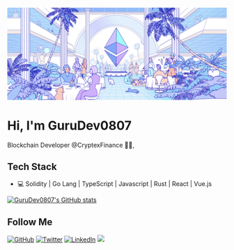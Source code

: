 ![Header](https://raw.githubusercontent.com/GuruDev0807/GuruDev0807/master/hero.png)

# Hi, I'm GuruDev0807

Blockchain Developer @CryptexFinance 👨‍💻,

## Tech Stack
* 💻 Solidity | Go Lang | TypeScript | Javascript | Rust | React | Vue.js

[![GuruDev0807's GitHub stats](https://github-readme-stats.vercel.app/api?username=GuruDev0807&show_icons=true)](https://github.com/GuruDev0807)

<h2>Follow  Me</h2>
<p align="left">
	<a href="https://github.com/GuruDev0807"><img src="https://img.shields.io/github/followers/GuruDev0807.svg?label=GitHub&style=social" alt="GitHub"></a>
	<a href="https://twitter.com/GuruDev0807"><img src="https://img.shields.io/twitter/follow/GuruDev0807?label=Twitter&style=social" alt="Twitter"></a>
	<a href="https://www.linkedin.com/in/GuruDev0807"><img src="https://img.shields.io/badge/LinkedIn--_.svg?style=social&logo=linkedin" alt="LinkedIn"></a>
	<a><img src="https://visitor-badge.glitch.me/badge?page_id=GuruDev0807.visitor-badge" /></a>
</p>
